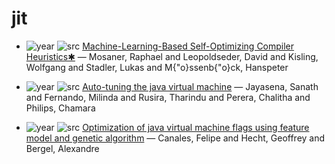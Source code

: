 # jit

- ![year](https://img.shields.io/badge/year-2022-blue) ![src](https://img.shields.io/badge/src-PICMPLR-orange) [Machine-Learning-Based Self-Optimizing Compiler Heuristics✱](https://dl.acm.org/doi/abs/10.1145/3546918.3546921) — Mosaner, Raphael and Leopoldseder, David and Kisling, Wolfgang and Stadler, Lukas and M{\"o}ssenb{\"o}ck, Hanspeter

- ![year](https://img.shields.io/badge/year-2015-blue) ![src](https://img.shields.io/badge/src-IIPDPSW-orange) [Auto-tuning the java virtual machine](https://ieeexplore.ieee.org/abstract/document/7284456) — Jayasena, Sanath and Fernando, Milinda and Rusira, Tharindu and Perera, Chalitha and Philips, Chamara

- ![year](https://img.shields.io/badge/year-2021-blue) ![src](https://img.shields.io/badge/src-CASICPE-orange) [Optimization of java virtual machine flags using feature model and genetic algorithm](https://dl.acm.org/doi/abs/10.1145/3447545.3451177) — Canales, Felipe and Hecht, Geoffrey and Bergel, Alexandre


